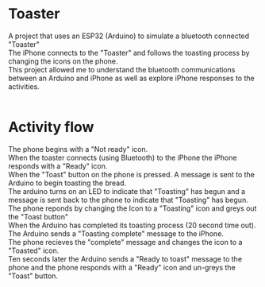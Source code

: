 # Toaster
A project that uses an ESP32 (Arduino) to simulate a bluetooth connected "Toaster"<br/>
The iPhone connects to the "Toaster" and follows the toasting process by changing the icons on the phone.<br/>
This project allowed me to understand the bluetooth communications between an Arduino and iPhone as well as explore iPhone responses to the activities.<br/><br/>
# Activity flow
The phone begins with a "Not ready" icon.<br/>
When the toaster connects (using Bluetooth) to the iPhone the iPhone responds with a "Ready" icon.<br/>
When the "Toast" button on the phone is pressed. A message is sent to the Arduino to begin toasting the bread.<br/>
The arduino turns on an LED to indicate that "Toasting" has begun and a message is sent back to the phone to indicate that "Toasting" has begun.<br/>
The phone reponds by changing the Icon to a "Toasting" icon and greys out the "Toast button"<br/>
When the  Arduino has completed its toasting process (20 second time out). The Arduino sends a "Toasting complete" message to the iPhone.<br/>
The phone recieves the "complete" message and changes the icon to a "Toasted" icon.<br/>
Ten seconds later the Arduino sends a "Ready to toast" message to the phone and the phone responds with a "Ready" icon and un-greys the "Toast" button.<br/>
